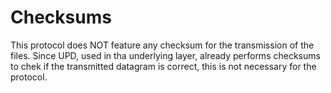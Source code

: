 # Checksums

This protocol does NOT feature any checksum for the transmission of the files. Since UPD, used in tha underlying layer, already performs checksums to chek if the transmitted datagram is correct, this is not necessary for the protocol.
